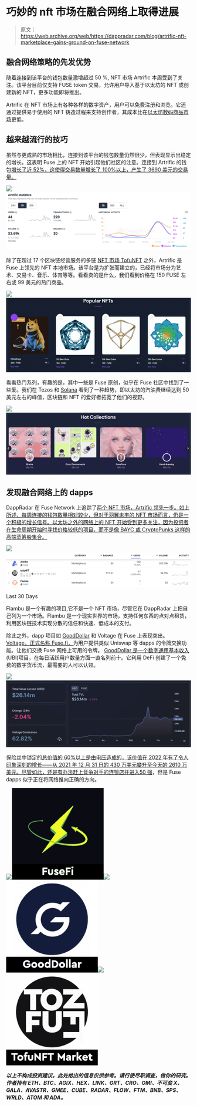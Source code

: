 # 巧妙的 nft 市场在融合网络上取得进展

> 原文：<https://web.archive.org/web/https://dappradar.com/blog/artrific-nft-marketplace-gains-ground-on-fuse-network>

## 融合网络策略的先发优势

随着连接到该平台的钱包数量激增超过 50 %, NFT 市场 Artrific 本周受到了关注。该平台目前仅支持 FUSE token 交易，允许用户导入基于以太坊的 NFT 或创建新的 NFT，更多功能即将推出。

Artrific 在 NFT 市场上有各种各样的数字资产，用户可以免费注册和浏览。它还通过提供易于使用的 NFT 铸造过程来支持创作者，其成本比在[以太坊数码商品市场](https://web.archive.org/web/20230118054228/https://dappradar.com/nft/protocol/ethereum)更低。

## 越来越流行的技巧

虽然与更成熟的市场相比，连接到该平台的钱包数量仍然很少，但表现显示出稳定的增长。这表明 Fuse 上的 NFT 开始引起他们社区的注意。连接到 Artrific 的钱包[增长了近 52%，这使得交易数量增长了 100%以上，产生了 3690 美元的交易量。](https://web.archive.org/web/20230118054228/https://dappradar.com/fuse/marketplaces/artrific)

![](img/285577c7ee6871deb9ff13eec7902adc.png)![](img/546d39a4eb0d2de7c920530906739b90.png)

除了在超过 17 个区块链经营服务的多链 [NFT 市场 TofuNFT](https://web.archive.org/web/20230118054228/https://dappradar.com/fuse/marketplaces/tofunft) 之外，Artrific 是 Fuse 上领先的 NFT 本地市场。该平台是为扩张而建立的，已经将市场分为艺术、交易卡、音乐、体育等等。看看卖的是什么，我们看到价格在 150 FUSE 左右或 99 美元的热门商品。

![](img/6261e638e2ba720969246f91419821f9.png)![Artrific](img/80044132a618e46add5d9b4edb22b51c.png)

看看热门系列，有趣的是，其中一些是 Fuse 原创，似乎在 Fuse 社区中找到了一些爱。我们在 Tezos 和 [Solana](/web/20230118054228/https://dappradar.com/blog/solana-nft-marketplaces-get-a-lift-as-sol-price-slides/) 看到了一种趋势，即以太坊的汽油费继续达到 50 美元左右的峰值，区块链和 NFT 的爱好者拓宽了他们的视野。

![](img/da59bbb53e0f704952cfc38c0f775d48.png)![Artrific](img/3400a4d293741ca48d1e533e7fea1e9a.png)

## 发现融合网络上的 dapps

DappRadar 在 Fuse Network 上追踪了[两个 NFT 市场，Artrific 领先一步。如上所述，每周连接的钱包数量相对较少，但对于羽翼未丰的 NFT 市场而言，仍是一个积极的增长信号。以太坊之外的网络上的 NFT 开始受到更多关注，因为投资者在生命周期开始时寻找价格较低的项目，而不是像 BAYC 或 CryptoPunks 这样的高端蓝筹股集合。](https://web.archive.org/web/20230118054228/https://dappradar.com/rankings/protocol/fuse/category/marketplaces)

![](img/c39cddf292d633d744df8b0c16bc97b8.png)![Artrific](img/9e8f7cee6f7276d95a651d3c29c4d290.png)

Last 30 Days

Flambu 是一个有趣的项目,它不是一个 NFT 市场，尽管它在 DappRadar 上把自己列为一个市场。Flambu 是一个现实世界的市场，支持任何东西的点对点租赁，利用区块链技术实现分散的信任和快速、低成本的支付。

除此之外，dapp 项目如 [GoodDollar](https://web.archive.org/web/20230118054228/https://dappradar.com/rankings/protocol/fuse) 和 Voltage 在 Fuse 上表现突出。 [Voltage，正式名称 Fuse.fi，](https://web.archive.org/web/20230118054228/https://dappradar.com/fuse/defi/voltage)为用户提供类似 Uniswap 等 dapps 的令牌交换功能。让他们交换 Fuse 网络上可用的令牌。 [GoodDollar 是一个数字通用基本收入](https://web.archive.org/web/20230118054228/https://dappradar.com/fuse/defi/gooddollar) (UBI)项目，在每日活跃用户数量方面一直名列前十。它利用 DeFi 创建了一个免费的数字货币流，最需要的人可以认领。

![](img/2d086c8d29440eb2cf5d9f02183ec4e7.png)![](img/733c2f5a340a1e38f70de585cfd98c58.png)

保险丝中锁定的[总价值的 60%以上是由电压造成的，该价值在 2022 年有了令人印象深刻的增长——从 2021 年 12 月 31 日的 430 万美元攀升至今天的 2610 万美元。尽管如此，还是有办法赶上竞争对手的连锁店并进入](https://web.archive.org/web/20230118054228/https://defillama.com/chain/Fuse)[50 强](https://web.archive.org/web/20230118054228/https://defillama.com/chains)，但是 Fuse dapps 似乎正在将网络推向正确的方向。

[](https://web.archive.org/web/20230118054228/https://dappradar.com/fuse/defi/fusefi)[![](img/87befc4a1e42119d30e207f259589417.png)<picture>![](img/3eb63359d131d81d0b3a4b11f03b7c03.png)</picture>](https://web.archive.org/web/20230118054228/https://dappradar.com/fuse/defi/fusefi)[](https://web.archive.org/web/20230118054228/https://dappradar.com/fuse/defi/gooddollar)[![](img/87befc4a1e42119d30e207f259589417.png)<picture>![](img/12d4c42774ab73595efe5d07cdcaceec.png)</picture>](https://web.archive.org/web/20230118054228/https://dappradar.com/fuse/defi/gooddollar)[](https://web.archive.org/web/20230118054228/https://dappradar.com/fuse/marketplaces/tofunft)[![](img/87befc4a1e42119d30e207f259589417.png)<picture>![](img/0490892b3a2bd949a6c82fef8a58d91b.png)</picture>](https://web.archive.org/web/20230118054228/https://dappradar.com/fuse/marketplaces/tofunft)

***以上不构成投资建议。此处给出的信息仅供参考。请行使尽职调查，做你的研究。作者持有 ETH、BTC、AGIX、HEX、LINK、GRT、CRO、OMI、不可变 X、GALA、AVASTR、GMEE、CUBE、RADAR、FLOW、FTM、BNB、SPS、WRLD、ATOM 和 ADA。***